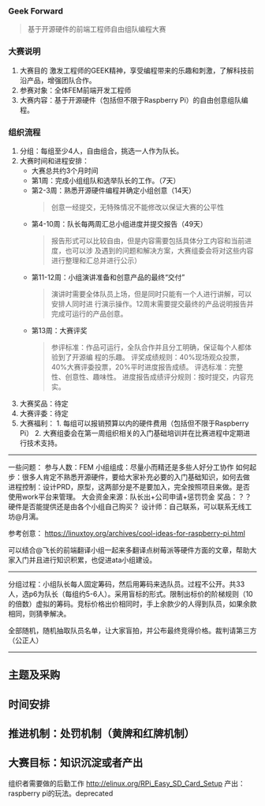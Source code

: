 ### Geek Forward

> 基于开源硬件的前端工程师自由组队编程大赛

###  大赛说明
  1.  大赛目的 
    激发工程师的GEEK精神，享受编程带来的乐趣和刺激，了解科技前沿产品，增强团队合作。
  2.  参赛对象：全体FEM前端开发工程师
  3.  大赛内容：基于开源硬件（包括但不限于Raspberry Pi）的自由创意组队编程。

###  组织流程
  1.  分组：每组至少4人，自由组合，挑选一人作为队长。
  2.  大赛时间和进程安排：
	  * 大赛总共约3个月时间
	  * 第1周：完成小组组队和选举队长的工作。（7天）
	  * 第2-3周：熟悉开源硬件编程并确定小组创意（14天）
	    > 创意一经提交，无特殊情况不能修改以保证大赛的公平性
	  * 第4-10周：队长每两周汇总小组进度并提交报告（49天）
	    > 报告形式可以比较自由，但是内容需要包括具体分工内容和当前进度，也可以涉
	    及遇到的问题和解决方案，大赛组委会将对这些内容进行整理和汇总并进行公示）
	  * 第11-12周：小组演讲准备和创意产品的最终“交付”
	    > 演讲时需要全体队员上场，但是同时只能有一个人进行讲解，可以安排人同时进
	    行演示操作。12周末需要提交最终的产品说明报告并完成可运行的产品创意。
	  * 第13周：大赛评奖
	    > 参评标准：作品可运行，全队合作并且分工明确，保证每个人都体验到了开源编
	    程的乐趣。
	    > 评奖成绩规则：40%现场观众投票，40%大赛评委投票，20%平时进度报告成绩。
	    > 评选标准：完整性、创意性、趣味性。
	    > 进度报告成绩评分规则：按时提交，内容充实。
  3.  大赛奖品：待定
  4.  大赛评委：待定
  5.  大赛福利：
    1.  每组可以报销预算以内的硬件费用（包括但不限于Raspberry Pi）
    2.  大赛组委会在第一周组织相关的入门基础培训并在比赛进程中定期进行技术支持。


---
一些问题：
参与人数：FEM
小组组成：尽量小而精还是多些人好分工协作
如何起步：很多人肯定不熟悉开源硬件，要给大家补充必要的入门基础知识，如何去做
进程控制：设计PRD，原型，这两部分是不是要加入，完全按照项目来做。是否使用work平台来管理。
大会资金来源：队长出+公司申请+惩罚罚金
奖品：？？
硬件是否能提供还是由各个小组自己购买？
设计师：自己联系，可以联系无线工坊@月漓。

参考创意：
<https://linuxtoy.org/archives/cool-ideas-for-raspberry-pi.html>

可以结合@飞长的前端翻译小组一起来多翻译点树莓派等硬件方面的文章，帮助大家入门并且进行知识积累，也促进ata小组建设。

---
分组过程：小组队长每人固定筹码，然后用筹码来选队员。过程不公开。共33人，选p6为队长（每组约5-6人）。采用盲标的形式。限制出标价的阶梯规则（10的倍数）虚拟的筹码。竞标价格出价相同时，手上余款少的人得到队员，如果余款相同，则猜拳解决。

全部随机，随机抽取队员名单，让大家盲拍，并公布最终竞得价格。裁判请第三方（公正人）

---
主题及采购
---
时间安排
---
推进机制：处罚机制（黄牌和红牌机制）
---
大赛目标：知识沉淀或者产出
---
组织者需要做的后勤工作
<http://elinux.org/RPi_Easy_SD_Card_Setup>
产出：raspberry pi的玩法。deprecated

